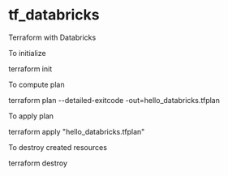 # tf_databricks
Terraform with Databricks

To initialize

terraform init

To compute plan

terraform plan --detailed-exitcode -out=hello_databricks.tfplan

To apply plan

terraform apply "hello_databricks.tfplan"

To destroy created resources

terraform destroy